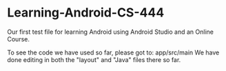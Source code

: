 # Learning-Android-CS-444
Our first test file for learning Android using Android Studio and an Online Course.

To see the code we have used so far, please got to:
app/src/main
We have done editing in both the "layout" and "Java" files there so far.
